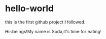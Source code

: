 # hello-world
this is the first github project I followed.

Hi~beings!My name is Soda,it's time for eating!
